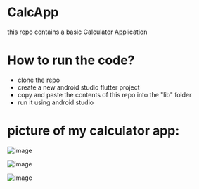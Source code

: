# CalcApp
this repo contains a basic Calculator Application
# How to run the code?
- clone the repo
- create a new android studio flutter project
- copy and paste the contents of this repo into the "lib" folder
- run it using android studio

# picture of my calculator app:
![image](https://github.com/AzwadFawadHasan/CalcApp/assets/106096161/85f7fa3b-a025-4344-b8ec-e8db18b0f56d)

![image](https://github.com/AzwadFawadHasan/CalcApp/assets/106096161/67734ed3-9bfc-44d1-9e35-798f4823645b)


![image](https://github.com/AzwadFawadHasan/CalcApp/assets/106096161/ad346366-e79e-4292-a052-9b05f80d8151)


